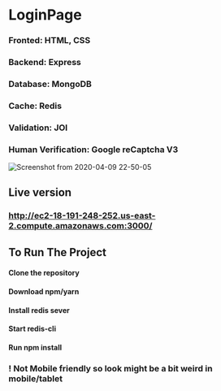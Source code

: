 # LoginPage

### Fronted: HTML, CSS
### Backend: Express
### Database: MongoDB
### Cache: Redis
### Validation: JOI
### Human Verification: Google reCaptcha V3

![Screenshot from 2020-04-09 22-50-05](https://user-images.githubusercontent.com/25588116/78922772-bce44580-7ab4-11ea-8288-0aeccaf20360.png)

## Live version
### http://ec2-18-191-248-252.us-east-2.compute.amazonaws.com:3000/

## To Run The Project

#### Clone the repository
#### Download npm/yarn
#### Install redis sever
#### Start redis-cli
#### Run npm install

### ! Not Mobile friendly so look might be a bit weird in mobile/tablet

